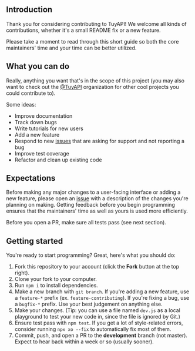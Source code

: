## Introduction

Thank you for considering contributing to TuyAPI! We welcome all kinds of contributions, whether it's a small README fix or a new feature.

Please take a moment to read through this short guide so both the core maintainers' time and your time can be better utilized.

## What you can do

Really, anything you want that's in the scope of this project (you may also want to check out the [@TuyAPI](https://github.com/tuyaapi) organization for other cool projects you could contribute to).

Some ideas:

- Improve documentation
- Track down bugs
- Write tutorials for new users
- Add a new feature
- Respond to new [issues](https://github.com/codetheweb/tuyapi/issues?q=is%3Aissue+is%3Aopen+sort%3Aupdated-desc) that are asking for support and not reporting a bug
- Improve test coverage
- Refactor and clean up existing code

## Expectations

Before making any major changes to a user-facing interface or adding a new feature, please open an [issue](https://github.com/codetheweb/tuyapi/issues?q=is%3Aissue+is%3Aopen+sort%3Aupdated-desc) with a description of the changes you're planning on making.  Getting feedback before you begin programming ensures that the maintainers' time as well as yours is used more efficiently.

Before you open a PR, make sure all tests pass (see next section).

## Getting started

You're ready to start programming?  Great, here's what you should do:

1. Fork this repository to your account (click the **Fork** button at the top right).
2. Clone your fork to your computer.
3. Run `npm i` to install dependencies.
4. Make a new branch with `git branch`. If you're adding a new feature, use a `feature-*` prefix (ex. `feature-contributing`). If you're fixing a bug, use a `bugfix-*` prefix. Use your best judgement on anything else.
4. Make your changes. (Tip: you can use a file named `dev.js` as a local playground to test your new code in, since the file is ignored by Git.)
5. Ensure test pass with `npm test`. If you get a lot of style-related errors, consider running `npx xo --fix` to automatically fix most of them.
6. Commit, push, and open a PR to the **development** branch (not master). Expect to hear back within a week or so (usually sooner).
